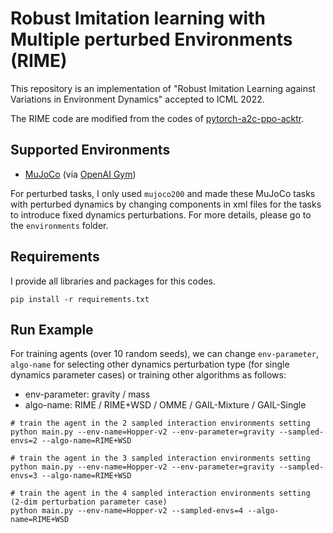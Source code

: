 # Robust Imitation learning with Multiple perturbed Environments (RIME)
This repository is an implementation of "Robust Imitation Learning against Variations in Environment Dynamics" accepted to ICML 2022.

The RIME code are modified from the codes of [pytorch-a2c-ppo-acktr](https://github.com/ikostrikov/pytorch-a2c-ppo-acktr-gail).


## Supported Environments
+ [MuJoCo](https://www.roboti.us/index.html) (via [OpenAI Gym](https://www.gymlibrary.ml/))

For perturbed tasks, I only used `mujoco200` and made these MuJoCo tasks with perturbed dynamics by changing components in xml files for the tasks to introduce fixed dynamics perturbations. For more details, please go to the `environments` folder.


## Requirements
I provide all libraries and packages for this codes.
```
pip install -r requirements.txt
```


## Run Example 
For training agents (over 10 random seeds), we can change `env-parameter`, `algo-name` for selecting other dynamics perturbation type (for single dynamics parameter cases) or training other algorithms as follows:
+ env-parameter: gravity / mass
+ algo-name: RIME / RIME+WSD / OMME / GAIL-Mixture / GAIL-Single
```
# train the agent in the 2 sampled interaction environments setting
python main.py --env-name=Hopper-v2 --env-parameter=gravity --sampled-envs=2 --algo-name=RIME+WSD

# train the agent in the 3 sampled interaction environments setting
python main.py --env-name=Hopper-v2 --env-parameter=gravity --sampled-envs=3 --algo-name=RIME+WSD

# train the agent in the 4 sampled interaction environments setting (2-dim perturbation parameter case)
python main.py --env-name=Hopper-v2 --sampled-envs=4 --algo-name=RIME+WSD
```
